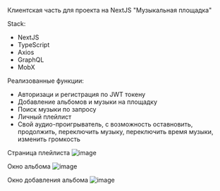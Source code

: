 Клиентская часть для проекта на NextJS "Музыкальная площадка"

Stack:
- NextJS
- TypeScript
- Axios
- GraphQL
- MobX



Реализованные функции:
- Авторизаци и регистрация по JWT токену
- Добавление альбомов и музыки на площадку
- Поиск музыки по запросу
- Личный плейлист
- Свой аудио-проигрыватель, с возможность оставновить, продолжить, переключить музыку, переключить время музыки, изменить громкость

Страница плейлиста
![image](https://user-images.githubusercontent.com/118563722/223209171-bf2e1e65-8021-4d12-955c-e0061c140372.png)

Окно альбома
![image](https://user-images.githubusercontent.com/118563722/226205830-1b3acd6c-f6c1-4604-bade-1c655b9f35e6.png)

Окно добавления альбома
![image](https://user-images.githubusercontent.com/118563722/226206094-11a931bb-5577-41ff-8749-232939536faa.png)
